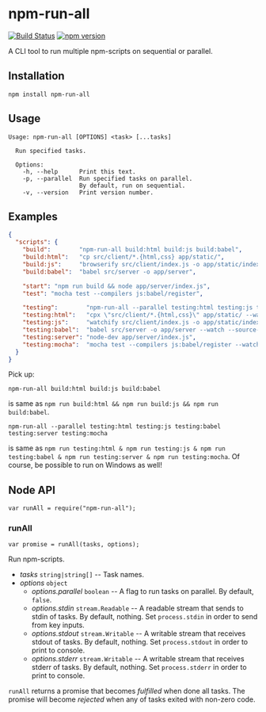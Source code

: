 # npm-run-all

[![Build Status](https://travis-ci.org/mysticatea/npm-run-all.svg?branch=master)](https://travis-ci.org/mysticatea/npm-run-all)
[![npm version](https://badge.fury.io/js/npm-run-all.svg)](http://badge.fury.io/js/npm-run-all)

A CLI tool to run multiple npm-scripts on sequential or parallel.


## Installation

```
npm install npm-run-all
```


## Usage

```
Usage: npm-run-all [OPTIONS] <task> [...tasks]

  Run specified tasks.

  Options:
    -h, --help      Print this text.
    -p, --parallel  Run specified tasks on parallel.
                    By default, run on sequential.
    -v, --version   Print version number.
```


## Examples

```json
{
  "scripts": {
    "build":        "npm-run-all build:html build:js build:babel",
    "build:html":   "cp src/client/*.{html,css} app/static/",
    "build:js":     "browserify src/client/index.js -o app/static/index.js",
    "build:babel":  "babel src/server -o app/server",

    "start": "npm run build && node app/server/index.js",
    "test": "mocha test --compilers js:babel/register",

    "testing":        "npm-run-all --parallel testing:html testing:js testing:babel testing:server testing:mocha",
    "testing:html":   "cpx \"src/client/*.{html,css}\" app/static/ --watch",
    "testing:js":     "watchify src/client/index.js -o app/static/index.js",
    "testing:babel":  "babel src/server -o app/server --watch --source-maps-inline",
    "testing:server": "node-dev app/server/index.js",
    "testing:mocha":  "mocha test --compilers js:babel/register --watch --colors",
  }
}
```

Pick up:

```
npm-run-all build:html build:js build:babel
```

is same as `npm run build:html && npm run build:js && npm run build:babel`.

```
npm-run-all --parallel testing:html testing:js testing:babel testing:server testing:mocha
```

is same as `npm run testing:html & npm run testing:js & npm run testing:babel & npm run testing:server & npm run testing:mocha`.
Of course, be possible to run on Windows as well!


## Node API

```
var runAll = require("npm-run-all");
```

### runAll

```
var promise = runAll(tasks, options);
```

Run npm-scripts.

* *tasks* `string|string[]` -- Task names.
* *options* `object`
  * *options.parallel* `boolean` -- A flag to run tasks on parallel. By default,
    `false`.
  * *options.stdin* `stream.Readable` -- A readable stream that sends to stdin
    of tasks. By default, nothing. Set `process.stdin` in order to send from
    key inputs.
  * *options.stdout* `stream.Writable` -- A writable stream that receives stdout
    of tasks. By default, nothing. Set `process.stdout` in order to print to
    console.
  * *options.stderr* `stream.Writable` -- A writable stream that receives stderr
    of tasks. By default, nothing. Set `process.stderr` in order to print to
    console.

`runAll` returns a promise that becomes *fulfilled* when done all tasks.
The promise will become *rejected* when any of tasks exited with non-zero code.
